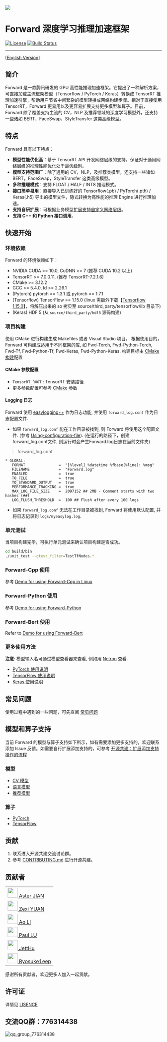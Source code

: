 ![](doc/img/forward_logo_1.png)

# Forward 深度学习推理加速框架

[![License](https://img.shields.io/badge/license-Apache--2.0-blue)](LICENSE) [![Build Status](https://travis-ci.com/Tencent/Forward.svg?branch=master)](https://travis-ci.com/Tencent/Forward)

----

[[English Version](README_EN.md)]

## 简介

Forward 是一款腾讯研发的 GPU 高性能推理加速框架。它提出了一种解析方案，可直接加载主流框架模型（Tensorflow / PyTorch / Keras）转换成 TensorRT 推理加速引擎，帮助用户节省中间繁杂的模型转换或网络构建步骤。相对于直接使用 TensorRT，Forward 更易用以及更容易扩展支持更多模型和算子。目前，Forward 除了覆盖支持主流的 CV，NLP 及推荐领域的深度学习模型外，还支持一些诸如 BERT，FaceSwap，StyleTransfer 这类高级模型。

## 特点

Forward 具有以下特点：

- **模型性能优化高**：基于 TensorRT API 开发网络层级的支持，保证对于通用网络层级的推理性能优化处于最优级别。
- **模型支持范围广**：除了通用的 CV，NLP，及推荐类模型，还支持一些诸如 BERT，FaceSwap，StyleTransfer 这类高级模型。
- **多种推理模式**：支持 FLOAT / HALF / INT8 推理模式。
- **接口简单易用**：直接导入已训练好的 Tensorflow(.pb) / PyTorch(.pth) / Keras(.h5) 导出的模型文件，隐式转换为高性能的推理 Engine 进行推理加速。
- **支持自研扩展**：可根据业务模型[扩展支持自定义网络层级](doc/cn/usages/add_support_op_CN.md)。
- **支持 C++ 和 Python 接口调用**。

## 快速开始

### 环境依赖

Forward 的环境依赖如下：

- NVIDIA CUDA >= 10.0, CuDNN >= 7 (推荐 CUDA 10.2 以上)
- TensorRT >= 7.0.0.11,  (推荐 TensorRT-7.2.1.6)
- CMake >= 3.12.2
- GCC >= 5.4.0, ld >= 2.26.1
- (Pytorch) pytorch == 1.3.1 或 pytorch == 1.7.1
- (Tensorflow) TensorFlow == 1.15.0 (linux 需额外下载【[Tensorflow 1.15.0](https://github.com/neargye-forks/tensorflow/releases)】，将解压出来的 so 拷贝至 source/third_party/tensorflow/lib 目录下)
- (Keras) HDF 5 (从 `source/third_party/hdf5` 源码构建)

### 项目构建

使用 CMake 进行构建生成 Makefiles 或者 Visual Studio 项目。 根据使用目的，Forward 可构建成适用于不同框架的库, 如 Fwd-Torch, Fwd-Python-Torch, Fwd-Tf, Fwd-Python-Tf, Fwd-Keras, Fwd-Python-Keras. 构建目标由 [CMake 构建](doc/cn/usages/cmake_build_CN.md)配置

#### CMake 参数配置

- `TensorRT_ROOT` : TensorRT 安装路径
- 更多参数配置可参考 [CMake 参数](doc/cn/usages/cmake_build_CN.md)

#### Logging 日志

Forward 使用 [easylogging++](https://github.com/amrayn/easyloggingpp) 作为日志功能, 并使用 `forward_log.conf` 作为日志配置文件. 

- 如果 `forward_log.conf` 能在工作目录被找到, 则 Forward 将使用这个配置文件. (参考 [Using-configuration-file](https://github.com/amrayn/easyloggingpp#using-configuration-file)). (在运行的路径下，创建 forward_log.conf文件, 则运行时会产生Forward.log日志在当前文件夹)
> forward_log.conf
```
* GLOBAL:
   FORMAT               =  "[%level] %datetime %fbase(%line): %msg"
   FILENAME             =  "Forward.log"
   ENABLED              =  true
   TO_FILE              =  true
   TO_STANDARD_OUTPUT   =  true
   PERFORMANCE_TRACKING =  true
   MAX_LOG_FILE_SIZE    =  2097152 ## 2MB - Comment starts with two hashes (##)
   LOG_FLUSH_THRESHOLD  =  100 ## Flush after every 100 logs
```
- 如果 `forward_log.conf` 无法在工作目录被找到, Forward 将使用默认配置, 并将日志记录到 `logs/myeasylog.log`.

### 单元测试

当项目构建完毕，可执行单元测试来确认项目构建是否成功。

```bash
cd build/bin
./unit_test --gtest_filter=TestTfNodes.*
```

### Forward-Cpp 使用

参考 [Demo for using Forward-Cpp in Linux](demo/fwd_cpp/ReadMe_CN.md)

### Forward-Python 使用

参考 [Demo for using Forward-Python](demo/fwd_py/ReadMe_CN.md)

### Forward-Bert 使用

Refer to [Demo for using Forward-Bert](demo/bert/README_CN.md)

### 更多使用方法

**注意**: 模型输入名可通过模型查看器来查看, 例如用 [Netron](https://github.com/lutzroeder/Netron) 查看.

- [PyTorch 使用说明](doc/cn/usages/torch_usage_CN.md)
- [TensorFlow 使用说明](doc/cn/usages/tf_usage_CN.md)
- [Keras 使用说明](doc/cn/usages/keras_usage_CN.md)

## 常见问题

使用过程中遇到的一些问题，可先查阅 [常见问题](doc/cn/usages/FAQ_CN.md)

## 模型和算子支持

当前 Forward 的模型与算子支持如下所示，如有需要添加更多支持的，欢迎联系添加 Issue 反馈。如需要自行扩展添加支持的，可参考 [开源共建：扩展添加支持操作的流程](doc/cn/usages/add_support_op_CN.md)

### 模型

- [CV 模型](doc/operator_support.md#cv)
- [语言模型](doc/operator_support.md#nlp)
- [推荐模型](doc/operator_support.md#recommender)

### 算子

- [PyTorch](doc/operator_support.md#pytorch)
- [TensorFlow](doc/operator_support.md#tensorflow)

## 贡献

1. 联系进入开源共建交流讨论群。
2. 参考 [CONTRIBUTING.md](CONTRIBUTING.md) 进行开源共建。

## 贡献者

<table><tbody>
<tr><td><a target="_blank" href="https://github.com/aster2013"><img width="32px" src="https://avatars.githubusercontent.com/u/5548857?s=460&amp;v=4"> Aster JIAN </a></td></tr>
<tr><td><a target="_blank" href="https://github.com/yuanzexi"><img width="32px" src="https://avatars.githubusercontent.com/u/14813536?s=460&amp;v=4"> Zexi YUAN </a></td></tr>
<tr><td><a target="_blank" href="https://github.com/liao1995"><img width="32px" src="https://avatars.githubusercontent.com/u/12250510?s=460&amp;v=4"> Ao LI </a></td></tr>
<tr><td><a target="_blank" href="https://github.com/lujq96"><img width="32px" src="https://avatars.githubusercontent.com/u/34331938?s=400&amp;v=4"> Paul LU </a></td></tr>
<tr><td><a target="_blank" href="https://github.com/JettHu"><img width="32px" src="https://avatars.githubusercontent.com/u/35261585?s=400&amp;v=4"> JettHu </a></td></tr>
<tr><td><a target="_blank" href="https://github.com/Ryosuke1eep"><img width="32px" src="https://avatars.githubusercontent.com/u/80682051?s=400&amp;v=4"> Ryosuke1eep </a></td></tr>
</tbody></table>

感谢所有贡献者，欢迎更多人加入一起贡献。

## 许可证

详情见 [LISENCE](LICENSE)

## 交流QQ群：776314438

![qq_group_776314438](doc/img/qq_group_776314438.png)
